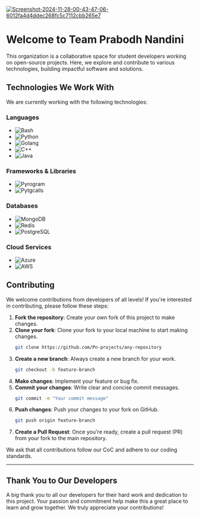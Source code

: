 <a href="https://ibb.co/qnDvSZk"><img src="https://i.ibb.co/xs2Nk4J/Screenshot-2024-11-28-00-43-47-06-6012fa4d4ddec268fc5c7112cbb265e7.jpg" alt="Screenshot-2024-11-28-00-43-47-06-6012fa4d4ddec268fc5c7112cbb265e7" border="0"></a>

# Welcome to Team Prabodh Nandini

This organization is a collaborative space for student developers working on open-source projects. Here, we explore and contribute to various technologies, building impactful software and solutions.

## Technologies We Work With

We are currently working with the following technologies:

### Languages

- ![Bash](https://img.shields.io/badge/Bash-4EAA25?style=flat-square&logo=bash&logoColor=white)
- ![Python](https://img.shields.io/badge/Python-3776AB?style=flat-square&logo=python&logoColor=white)
- ![Golang](https://img.shields.io/badge/Go-00ADD8?style=flat-square&logo=go&logoColor=white)
- ![C++](https://img.shields.io/badge/C%2B%2B-00599C?style=flat-square&logo=c%2B%2B&logoColor=white)
- ![Java](https://img.shields.io/badge/Java-007396?style=flat-square&logo=java&logoColor=white)

### Frameworks & Libraries

- ![Pyrogram](https://img.shields.io/badge/Pyrogram-1e2a47?style=flat-square&logo=python&logoColor=white)
- ![Pytgcalls](https://img.shields.io/badge/Pytgcalls-000000?style=flat-square&logo=python&logoColor=white)

### Databases

- ![MongoDB](https://img.shields.io/badge/MongoDB-47A248?style=flat-square&logo=mongodb&logoColor=white)
- ![Redis](https://img.shields.io/badge/Redis-DC382D?style=flat-square&logo=redis&logoColor=white)
- ![PostgreSQL](https://img.shields.io/badge/PostgreSQL-336791?logo=postgresql&logoColor=white)

### Cloud Services

- ![Azure](https://img.shields.io/badge/Azure-0089D6?style=flat-square&logo=azure&logoColor=white)
- ![AWS](https://img.shields.io/badge/AWS-232F3E?style=flat-square&logo=amazonaws&logoColor=white)

## Contributing

We welcome contributions from developers of all levels! If you're interested in contributing, please follow these steps:

1. **Fork the repository**: Create your own fork of this project to make changes.
2. **Clone your fork**: Clone your fork to your local machine to start making changes.
    ```bash
    git clone https://github.com/Pn-projects/any-repository
    ```
3. **Create a new branch**: Always create a new branch for your work.
    ```bash
    git checkout -b feature-branch
    ```
4. **Make changes**: Implement your feature or bug fix.
5. **Commit your changes**: Write clear and concise commit messages.
    ```bash
    git commit -m "Your commit message"
    ```
6. **Push changes**: Push your changes to your fork on GitHub.
    ```bash
    git push origin feature-branch
    ```
7. **Create a Pull Request**: Once you're ready, create a pull request (PR) from your fork to the main repository.

We ask that all contributions follow our CoC and adhere to our coding standards.

---

## Thank You to Our Developers

A big thank you to all our developers for their hard work and dedication to this project. Your passion and commitment help make this a great place to learn and grow together. We truly appreciate your contributions!

